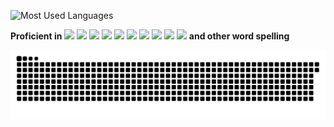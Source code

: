 ![Most Used Languages](https://github-readme-stats.vercel.app/api/top-langs/?username=zimo493&theme=dark&layout=compact)

<div>
  <strong>Proficient in</strong>
  <img src="https://img.shields.io/badge/HTML5-E34F26?logo=html5&logoColor=fff" />
  <img src="https://img.shields.io/badge/CSS3-1572B6?logo=html5&logoColor=fff" />
  <img src="https://img.shields.io/badge/JavaScript-F7DF1E?logo=javascript&logoColor=000" />
  <img src="https://img.shields.io/badge/Vite-646CFF?logo=vite&logoColor=fff" />
  <img src="https://img.shields.io/badge/TypeScript-3178C6?logo=typescript&logoColor=fff" />
  <img src="https://img.shields.io/badge/Vue-4FC08D?logo=vuedotjs&logoColor=fff" />
  <img src="https://img.shields.io/badge/UnoCSS-333?logo=unocss&logoColor=fff" />
  <img src="https://img.shields.io/badge/Less-1D365D?logo=less&logoColor=fff" />
  <img src="https://img.shields.io/badge/Git-F05032?logo=git&logoColor=fff" />
  <img src="https://img.shields.io/badge/Linux-FCC624?logo=linux&logoColor=000" />
  <strong>and other word spelling</strong>
</div>

![](https://raw.githubusercontent.com/zimo493/zimo493/main/assets/github-contribution-grid-snake-dark.svg)

<!---
zimo493/zimo493 is a ✨ special ✨ repository because its `README.md` (this file) appears on your GitHub profile.
You can click the Preview link to take a look at your changes.
--->
